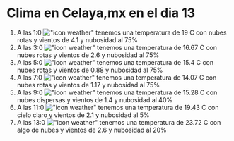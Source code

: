# Clima en Celaya,mx en el dia 13

1. A las 1:0 !["icon weather"](http://openweathermap.org/img/w/04n.png) tenemos una temperatura de 19 C con nubes rotas y  vientos de 4.1 y nubosidad al 75%
1. A las 3:0 !["icon weather"](http://openweathermap.org/img/w/04n.png) tenemos una temperatura de 16.67 C con nubes rotas y  vientos de 2.6 y nubosidad al 75%
1. A las 5:0 !["icon weather"](http://openweathermap.org/img/w/04n.png) tenemos una temperatura de 15.4 C con nubes rotas y  vientos de 0.88 y nubosidad al 75%
1. A las 7:0 !["icon weather"](http://openweathermap.org/img/w/04n.png) tenemos una temperatura de 14.07 C con nubes rotas y  vientos de 1.17 y nubosidad al 75%
1. A las 9:0 !["icon weather"](http://openweathermap.org/img/w/03d.png) tenemos una temperatura de 15.28 C con nubes dispersas y  vientos de 1.4 y nubosidad al 40%
1. A las 11:0 !["icon weather"](http://openweathermap.org/img/w/01d.png) tenemos una temperatura de 19.43 C con cielo claro y  vientos de 2.1 y nubosidad al 5%
1. A las 13:0 !["icon weather"](http://openweathermap.org/img/w/02d.png) tenemos una temperatura de 23.72 C con algo de nubes y  vientos de 2.6 y nubosidad al 20%
